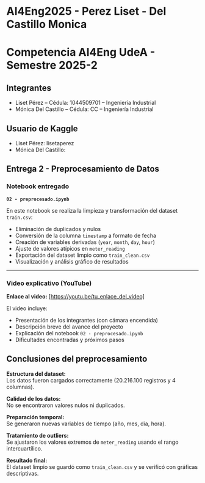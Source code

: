 # AI4Eng2025 - Perez Liset - Del Castillo Monica
# Competencia AI4Eng UdeA - Semestre 2025-2

## Integrantes
- Liset Pérez – Cédula: 1044509701 – Ingeniería Industrial  
- Mónica Del Castillo – Cédula: CC – Ingeniería Industrial

## Usuario de Kaggle
- Liset Pérez: lisetaperez 
- Mónica Del Castillo: 

## Entrega 2 - Preprocesamiento de Datos

### Notebook entregado
**`02 - preprocesado.ipynb`**

En este notebook se realiza la limpieza y transformación del dataset `train.csv`:
- Eliminación de duplicados y nulos  
- Conversión de la columna `timestamp` a formato de fecha  
- Creación de variables derivadas (`year`, `month`, `day`, `hour`)  
- Ajuste de valores atípicos en `meter_reading`  
- Exportación del dataset limpio como `train_clean.csv`  
- Visualización y análisis gráfico de resultados  

---

### Video explicativo (YouTube)  
**Enlace al video:** [https://youtu.be/tu_enlace_del_video]

El video incluye:
- Presentación de los integrantes (con cámara encendida)  
- Descripción breve del avance del proyecto  
- Explicación del notebook `02 - preprocesado.ipynb`  
- Dificultades encontradas y próximos pasos  

## Conclusiones del preprocesamiento

**Estructura del dataset:**  
Los datos fueron cargados correctamente (20.216.100 registros y 4 columnas).  

**Calidad de los datos:**  
No se encontraron valores nulos ni duplicados.  

**Preparación temporal:**  
Se generaron nuevas variables de tiempo (año, mes, día, hora).  

**Tratamiento de outliers:**  
Se ajustaron los valores extremos de `meter_reading` usando el rango intercuartílico.  

**Resultado final:**  
El dataset limpio se guardó como `train_clean.csv` y se verificó con gráficas descriptivas.
